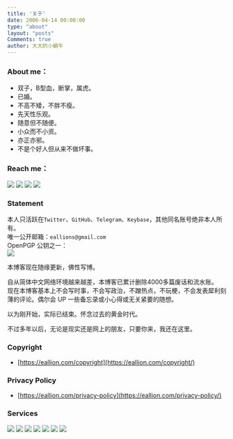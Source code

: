 ```yaml
---
title: '关于'
date: 2006-04-14 00:00:00
type: "about"
layout: "posts"
Comments: true
author: 大大的小蜗牛
---
```


### About me：
- 双子，B型血，断掌，属虎。
- 已婚。
- 不高不矮，不胖不瘦。
- 先天性乐观。
- 随意但不随便。
- 小众而不小资。
- 亦正亦邪。
- 不是个好人但从来不做坏事。

<!--
- 机会总是垂青于有准备的人 
- *Chance favors the prepared mind*
-->

### Reach me：

<a href="mailto:eallions@gmail.com" target="_blank" rel="noopener"><img class="avatar non-box" src="https://4.vercel.app/static/Gmail/555/eallions@gmail.com/4285f4?icon=google"></a>
<a href="https://t.me/eallion" target="_blank" rel="noopener"><img class="avatar non-box" src="https://badg.vercel.app/badge/Telegram/eallion/cyan?color=32afed&icon=telegram"></a>
<a href="https://twitter.com/eallion" target="_blank" rel="noopener"><img class="avatar non-box" src="https://4.vercel.app/static/Twitter/555/eallion/1da1f2?icon=twitter"></a>
<img class="avatar non-box" src="https://4.vercel.app/static/Motto%3A/555/%E6%9C%BA%E4%BC%9A%E6%80%BB%E6%98%AF%E5%9E%82%E9%9D%92%E4%BA%8E%E6%9C%89%E5%87%86%E5%A4%87%E7%9A%84%E4%BA%BA/000/Chance%20favors%20the%20prepared%20mind/f90?icon=tag&iconcolor=fff&opacity=0.8">

### Statement

本人只活跃在`Twitter`、`GitHub`、`Telegram`、`Keybase`，其他同名账号绝非本人所有。  
唯一公开邮箱：`eallions@gmail.com`   
OpenPGP 公钥之一：   
<a href="https://keybase.io/eallion/pgp_keys.asc" target="_blank"><img class="avatar non-box" src="https://badgen.net/keybase/pgp/eallion"></a>

本博客现在随缘更新，佛性写博。

自从简体中文网络环境越来越差，本博客已累计删除4000多篇废话和流水账。  
现在本博客基本上不会写时事，不会写政治，不蹭热点，不玩梗，不会发表犀利刻薄的评论。偶尔会 UP 一些备忘录或小心得或无关紧要的随想。

以为刚开始，实际已结束。怀念过去的黄金时代。

不过多年以后，无论是现实还是网上的朋友，只要你来，我还在这里。

### Copyright
- [https://eallion.com/copyright](https://eallion.com/copyright/)

### Privacy Policy
- [https://eallion.com/privacy-policy](https://eallion.com/privacy-policy/)

### Services
<img src="https://badg.vercel.app/badge/icon/Aliyun?icon=aliyun&label">
<img src="https://badg.vercel.app/badge/icon/CloudBase?icon=terminal&label">
<img src="https://badg.vercel.app/badge/icon/GitHub?icon=github&label">
<img src="https://badg.vercel.app/badge/icon/Google?icon=google-plus&label">
<img src="https://badg.vercel.app/badge/icon/Hugo?icon=terminal&label">
<img src="https://badg.vercel.app/badge/icon/Tencent%20Cloud?icon=qq&label">
<img src="https://badg.vercel.app/badge/icon/Upyun?icon=chrome&label">